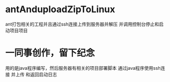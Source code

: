 # antAnduploadZipToLinux
ant打包相关的工程并且通过ssh连接上传到服务器并解压 并调用控制台停止和启动项目项目
# 一同事创作，留下纪念
用的是java程序编写，然后服务器有相关的项目部署脚本 通过java程序使用ssh连接 并上传 和返回启动日志
